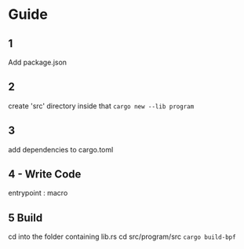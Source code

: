 # Guide

## 1
Add package.json

## 2
create 'src' directory
inside that `cargo new --lib program`

## 3
add dependencies to cargo.toml

## 4 -  Write Code
entrypoint : macro

## 5  Build
cd into the folder containing lib.rs cd src/program/src
`cargo build-bpf`

